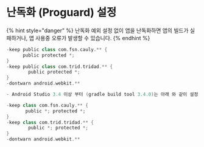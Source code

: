 # 난독화 (Proguard) 설정

{% hint style="danger" %}
난독화 예외 설정 없이 앱을 난독화하면 앱의 빌드가 실패하거나, 앱 사용중 오류가 발생할 수 있습니다.
{% endhint %}

```groovy
-keep public class com.fsn.cauly.** {
      public protected *;
}
-keep public class com.trid.tridad.** {
        public protected *;
}
-dontwarn android.webkit.**

- Android Studio 3.4 이상 부터 (gradle build tool 3.4.0)는 아래 와 같이 설정 해야합니다.

-keep class com.fsn.cauly.** {
       public *; protected *;
}
-keep class com.trid.tridad.** {
        public *; protected *;
}
-dontwarn android.webkit.**
```
